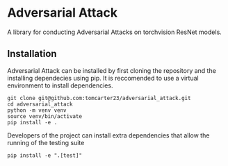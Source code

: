 # Adversarial Attack
A library for conducting Adversarial Attacks on torchvision ResNet models.


## Installation 
Adversarial Attack can be installed by first cloning the repository and the installing dependecies using pip. It is reccomended to use a virtual environment to install dependencies.

```
git clone git@github.com:tomcarter23/adversarial_attack.git
cd adversarial_attack
python -m venv venv
source venv/bin/activate
pip install -e . 
```

Developers of the project can install extra dependencies that allow the running of the testing suite

```
pip install -e ".[test]" 
```

